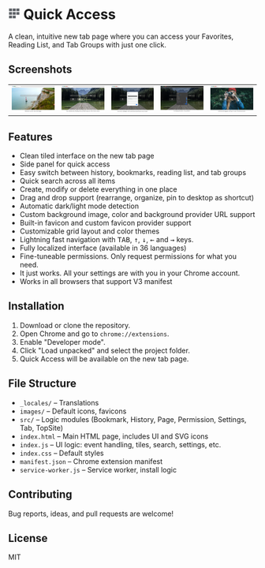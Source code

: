 # <img alt="icon" src="images/icon-24.png"> Quick Access

A clean, intuitive new tab page where you can access your Favorites, Reading List, and Tab Groups with just one click.

## Screenshots

<table style="width:100%">
<tr>
  <td><a href="images/chrome-web-store/1_welcome.jpg"><img alt="screenshot 1" src="images/chrome-web-store/1_welcome.jpg"></a></td>
  <td><a href="images/chrome-web-store/2_bookmarks.jpg"><img alt="screenshot 2" src="images/chrome-web-store/2_bookmarks.jpg"></a></td>
  <td><a href="images/chrome-web-store/3_settings_1.jpg"><img alt="screenshot 3" src="images/chrome-web-store/3_settings_1.jpg"></a></td>
  <td><a href="images/chrome-web-store/4_settings_2.jpg"><img alt="screenshot 4" src="images/chrome-web-store/4_settings_2.jpg"></a></td>
  <td><a href="images/chrome-web-store/5_reading_lists.jpg"><img alt="screenshot 5" src="images/chrome-web-store/5_reading_lists.jpg"></a></td>
</tr>
</table>

## Features

- Clean tiled interface on the new tab page
- Side panel for quick access
- Easy switch between history, bookmarks, reading list, and tab groups 
- Quick search across all items
- Create, modify or delete everything in one place
- Drag and drop support (rearrange, organize, pin to desktop as shortcut)
- Automatic dark/light mode detection
- Custom background image, color and background provider URL support
- Built-in favicon and custom favicon provider support
- Customizable grid layout and color themes
- Lightning fast navigation with <kbd>TAB</kbd>, <kbd>↑</kbd>, <kbd>↓</kbd>, <kbd>←</kbd> and <kbd>→</kbd> keys.
- Fully localized interface (available in 36 languages)
- Fine-tuneable permissions. Only request permissions for what you need.
- It just works. All your settings are with you in your Chrome account.
- Works in all browsers that support V3 manifest

## Installation

1. Download or clone the repository.
2. Open Chrome and go to `chrome://extensions`.
3. Enable "Developer mode".
4. Click "Load unpacked" and select the project folder.
5. Quick Access will be available on the new tab page.

## File Structure

- `_locales/` – Translations
- `images/` – Default icons, favicons
- `src/` – Logic modules (Bookmark, History, Page, Permission, Settings, Tab, TopSite)
- `index.html` – Main HTML page, includes UI and SVG icons
- `index.js` – UI logic: event handling, tiles, search, settings, etc.
- `index.css` – Default styles
- `manifest.json` – Chrome extension manifest
- `service-worker.js` – Service worker, install logic

## Contributing

Bug reports, ideas, and pull requests are welcome!

## License

MIT
